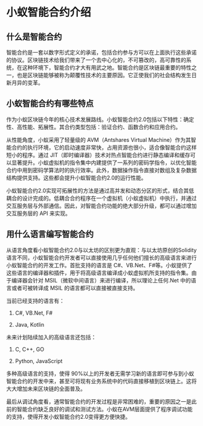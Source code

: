 # 小蚁智能合约介绍                                                                  

## 什么是智能合约

智能合约是一套以数字形式定义的承诺，包括合约参与方可以在上面执行这些承诺的协议。区块链技术给我们带来了一个去中心化的，不可篡改的，高可靠性的系统，在这种环境下，智能合约才大有用武之地。智能合约是区块链最重要的特性之一，也是区块链能够被称为颠覆性技术的主要原因。它正使我们的社会结构发生日新月异的变革。

## 小蚁智能合约有哪些特点

作为小蚁区块链今年的核心技术发展路线。小蚁智能合约2.0包括以下特性：确定性、高性能、拓展性。其合约类型包括：验证合约、函数合约和应用合约。

从性能角度，小蚁采用了轻量级的 AVM（Antshares Virtual Machine）作为其智能合约的执行环境，它的启动速度非常快，占用资源也很小，适合像智能合约这样短小的程序。通过 JIT（即时编译器）技术对热点智能合约进行静态编译和缓存可以显著提升。小蚁虚拟机的指令集中内建提供了一系列的密码学指令，以优化智能合约中用到密码学算法时的执行效率。此外，数据操作指令直接对数组及复杂数据结构提供支持。这些都会提升小蚁智能合约2.0的运行性能。

小蚁智能合约2.0实现可拓展性的方法是通过高并发和动态分区的形式，结合其低耦合的设计完成的。低耦合合约程序在一个虚拟机（小蚁虚拟机）中执行，并通过交互服务层与外部通信。因此，对智能合约功能的绝大部分升级，都可以通过增加交互服务层的 API 来实现。 

## 用什么语言编写智能合约

从语言角度看小蚁智能合约2.0与以太坊的区别更为直观：与以太坊原创的Solidity语言不同，小蚁智能合约开发者可以直接使用几乎任何他们擅长的高级语言来进行小蚁智能合约的开发工作。首批支持的语言是 C#、VB.Net、F#等。小蚁提供了这些语言的编译器和插件，用于将高级语言编译成小蚁虚拟机所支持的指令集。由于编译器会针对 MSIL（微软中间语言）来进行编译，所以理论上任何.Net 中的语言或者可被转译成 MSIL 的语言都可以直接被直接支持。

当前已经支持的语言有：

1) C#, VB.Net, F#

2) Java, Kotlin

未来计划陆续加入的高级语言还包括：

1) C, C++, GO 

2) Python, JavaScript 

多种高级语言的支持，使得 90%以上的开发者无需学习新的语言即可参与到小蚁智能合约的开发中来，甚至可将现有业务系统中的代码直接移植到区块链上。这将大大增加未来区块链的全面普及。

最后从调试角度看，通常智能合约的开发过程是非常困难的，重要的原因之一是此前的智能合约缺乏良好的调试和测试方法。小蚁在AVM层面提供了程序调试功能的支持，使得开发小蚁智能合约2.0变得更方便快捷。